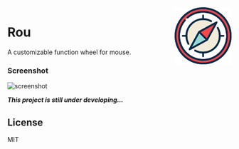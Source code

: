 <img align="right" src="Res/logo_png.png" height="128">

# Rou
A customizable function wheel for mouse.

### Screenshot
![screenshot](https://cloud.githubusercontent.com/assets/11247099/21486582/c45047a8-cbf1-11e6-91db-24ef2b1c3092.gif)

***This project is still under developing...***
  
## License
MIT
